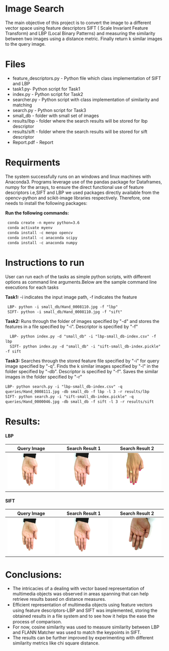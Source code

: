 # Image Search 

The main objective of this project is to convert the image to a different vector space using feature descriptors SIFT ( Scale Invariant Feature Transform) and LBP (Local Binary Patterns)  and measuring the similarity between two images using a distance metric. Finally return k similar images to the query image.



# Files
* feature_descriptors.py - Python file which class implementation of SIFT and LBP
* task1.py-  Python script for Task1
* index.py - Python script for Task2
* searcher.py - Python script with class implementation of similarity and matching
* search.py - Python script for Task3
* small_db - folder with small set of images
* results/lbp - folder where the search results will be stored for lbp descriptor
* results/sift - folder where the search  results will be stored for sift descriptor
* Report.pdf - Report

# Requirments
The system successfully runs on an windows and linux machines with Anaconda3. Programs leverage use of the pandas package for Dataframes, numpy for the arrays, to ensure the direct functional use of feature descriptors i.e,SIFT and LBP we used packages directly available from the opencv-python and scikit-image libraries respectively. Therefore, one needs to install the following packages:


 **Run the following commands:**
 
     conda create -n myenv python=3.6
     conda activate myenv
     conda install -c menpo opencv
     conda install -c anaconda scipy
     conda install -c anaconda numpy

# Instructions to run
User can run each of the tasks as simple python scripts, with different options as command line arguments.Below are the sample command line executions for each tasks

 **Task1:** -i indicates the input image path, -f indicates the feature

     LBP- python -i small_db/Hand_0008110.jpg -f "lbp"
     SIFT- python -i small_db/Hand_0008110.jpg -f "sift"

**Task2:** Runs through the folder of images specified by "-d"  and stores the features in a file specified by "-i". Descriptor is specified by "-f"

	  LBP- python index.py -d "small_db" -i "lbp-small_db-index.csv" -f lbp
	  SIFT- python index.py -d "small_db" -i "sift-small_db-index.pickle" -f sift

**Task3:** Searches through the  stored feature file specified by "-i" for query image specified by "-q". Finds the k similar images specified by "-l" in the folder specified by "-db". Descriptor is specified by "-f". Saves the similar images in the folder specified by "-r"

    LBP- python search.py -i "lbp-small_db-index.csv" -q queries/Hand_0008111.jpg -db small_db -f lbp -l 3 -r results/lbp
    SIFT- python search.py -i "sift-small_db-index.pickle" -q queries/Hand_0000046.jpg -db small_db -f sift -l 3 -r results/sift

# Results:

#### LBP
Query Image            |  Search Result 1              | Search Result 2
:-------------------------:|:-------------------------:|:-------------------------:
![](queries/Hand_0008111.jpg)  |  ![](results/lbp/Hand_0008110.jpg)  |  ![](results/lbp/Hand_0008130.jpg)
	
#### SIFT
Query Image            |  Search Result 1              | Search Result 2
:-------------------------:|:-------------------------:|:-------------------------:
![](queries/Hand_0008111.jpg)  |  ![](results/sift/Hand_0008110.jpg)  |  ![](results/sift/Hand_0011498.jpg)

# Conclusions:

* The intricacies of a dealing with vector based representation of multimedia objects was observed in areas spanning that can help retrieve results based on distance measures. 
* Eﬃcient representation of multimedia objects using feature vectors using feature descriptors-LBP and SIFT was implemented, storing the obtained results in a ﬁle system and to see how it helps the ease the process of comparison.
* For now, cosine similarity was used to measure similarity between LBP and FLANN Matcher was used to match the keypoints in SIFT.
* The results can be further improved by experimenting with different similarity metrics like chi square distance.


